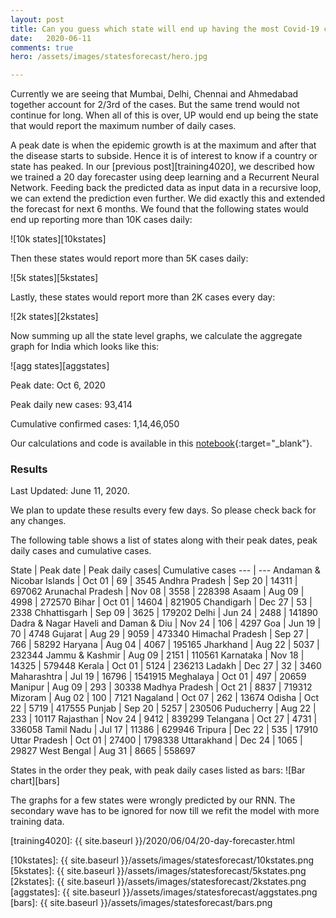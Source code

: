 ```yaml
---
layout: post
title: Can you guess which state will end up having the most Covid-19 cases?
date:   2020-06-11
comments: true
hero: /assets/images/statesforecast/hero.jpg

---
```


Currently we are seeing that Mumbai, Delhi, Chennai and Ahmedabad together account for 2/3rd of the cases. But the same trend would not continue for long. When all of this is over, UP would end up being the state that would report the maximum number of daily cases.

A peak date is when the epidemic growth is at the maximum and after that the disease starts to subside. Hence it is of interest to know if a country or state has peaked. In our [previous post][training4020], we described how we trained a 20 day forecaster using deep learning and a Recurrent Neural Network. Feeding back the predicted data as input data in a recursive loop, we can extend the prediction even further. We did exactly this and extended the forecast for next 6 months. We found that the following states would end up reporting more than 10K cases daily: 

![10k states][10kstates]

Then these states would report more than 5K cases daily:

![5k states][5kstates]

Lastly, these states would report more than 2K cases every day:

![2k states][2kstates]

Now summing up all the state level graphs, we calculate the aggregate graph for India which looks like this:

![agg states][aggstates]

Peak date: Oct 6, 2020

Peak daily new cases: 93,414

Cumulative confirmed cases: 1,14,46,050

Our calculations and code is available in this [notebook][notebook]{:target="_blank"}.

### Results
Last Updated: June 11, 2020. 

We plan to update these results every few days. So please check back for any changes.

<a name="table"></a>
The following table shows a list of states along with their peak dates, peak daily cases and cumulative cases.

State | Peak date | Peak daily cases| Cumulative cases
 --- | ---
Andaman & Nicobar Islands | Oct 01 | 69 | 3545
Andhra Pradesh | Sep 20 | 14311 | 697062
Arunachal Pradesh | Nov 08 | 3558 | 228398
Asaam | Aug 09 | 4998 | 272570
Bihar | Oct 01 | 14604 | 821905
Chandigarh | Dec 27 | 53 | 2338
Chhattisgarh | Sep 09 | 3625 | 179202
Delhi | Jun 24 | 2488 | 141890
Dadra & Nagar Haveli and Daman & Diu | Nov 24 | 106 | 4297
Goa | Jun 19 | 70 | 4748
Gujarat | Aug 29 | 9059 | 473340
Himachal Pradesh | Sep 27 | 766 | 58292
Haryana | Aug 04 | 4067 | 195165
Jharkhand | Aug 22 | 5037 | 232344
Jammu & Kashmir | Aug 09 | 2151 | 110561
Karnataka | Nov 18 | 14325 | 579448
Kerala | Oct 01 | 5124 | 236213
Ladakh | Dec 27 | 32 | 3460
Maharashtra | Jul 19 | 16796 | 1541915
Meghalaya | Oct 01 | 497 | 20659
Manipur | Aug 09 | 293 | 30338
Madhya Pradesh | Oct 21 | 8837 | 719312
Mizoram | Aug 02 | 100 | 7121
Nagaland | Oct 07 | 262 | 13674
Odisha | Oct 22 | 5719 | 417555
Punjab | Sep 20 | 5257 | 230506
Puducherry | Aug 22 | 233 | 10117
Rajasthan | Nov 24 | 9412 | 839299
Telangana | Oct 27 | 4731 | 336058
Tamil Nadu | Jul 17 | 11386 | 629946
Tripura | Dec 22 | 535 | 17910
Uttar Pradesh | Oct 01 | 27400 | 1798338
Uttarakhand | Dec 24 | 1065 | 29827
West Bengal | Aug 31 | 8665 | 558697

States in the order they peak, with peak daily cases listed as bars:
![Bar chart][bars]


The graphs for a few states were wrongly predicted by our RNN. The secondary wave has to be ignored for now till we refit the model with more training data.


[notebook]: https://nbviewer.jupyter.org/github/VICS-CORE/stats/blob/master/11_YudistirNet.ipynb
[training4020]: {{ site.baseurl }}/2020/06/04/20-day-forecaster.html

[10kstates]: {{ site.baseurl }}/assets/images/statesforecast/10kstates.png
[5kstates]: {{ site.baseurl }}/assets/images/statesforecast/5kstates.png
[2kstates]: {{ site.baseurl }}/assets/images/statesforecast/2kstates.png
[aggstates]: {{ site.baseurl }}/assets/images/statesforecast/aggstates.png
[bars]: {{ site.baseurl }}/assets/images/statesforecast/bars.png